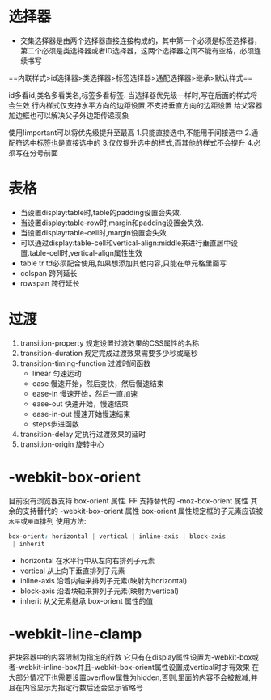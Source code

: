 # 选择器
+ 交集选择器是由两个选择器直接连接构成的，其中第一个必须是标签选择器，第二个必须是类选择器或者ID选择器，这两个选择器之间不能有空格，必须连续书写

==内联样式>id选择器>类选择器>标签选择器>通配选择器>继承>默认样式==

id多看id,类名多看类名,标签多看标签.
当选择器优先级一样时,写在后面的样式将会生效
行内样式仅支持水平方向的边距设置,不支持垂直方向的边距设置
给父容器加边框也可以解决父子外边距传递现象

使用!important可以将优先级提升至最高
    1.只能直接选中,不能用于间接选中
    2.通配符选中标签也是直接选中的
    3.仅仅提升选中的样式,而其他的样式不会提升
    4.必须写在分号前面

# 表格
+ 当设置display:table时,table的padding设置会失效.
+ 当设置display:table-row时,margin和padding设置会失效.
+ 当设置display:table-cell时,margin设置会失效
+ 可以通过display:table-cell和vertical-align:middle来进行垂直居中设置.table-cell时,vertical-align属性生效
+ table   tr td必须配合使用,如果想添加其他内容,只能在单元格里面写
+ colspan   跨列延长
+ rowspan   跨行延长

# 过渡
1. transition-property 规定设置过渡效果的CSS属性的名称
2. transition-duration 规定完成过渡效果需要多少秒或毫秒
3. transition-timing-function  过渡时间函数
    + linear  匀速运动
    + ease    慢速开始，然后变快，然后慢速结束
    + ease-in 慢速开始，然后一直加速
    + ease-out    快速开始，慢速结束
    + ease-in-out 慢速开始慢速结束
    + steps步进函数
4. transition-delay    定执行过渡效果的延时
5. transition-origin 旋转中心

# -webkit-box-orient
目前没有浏览器支持 box-orient 属性.
FF 支持替代的 -moz-box-orient 属性
其余的支持替代的 -webkit-box-orient 属性
box-orient 属性规定框的子元素应该被`水平`或`垂直`排列
使用方法:
``` css
box-orient: horizontal | vertical | inline-axis | block-axis
 | inherit
 ```
 + horizontal 在水平行中从左向右排列子元素
 + vertical 从上向下垂直排列子元素
 + inline-axis 沿着内轴来排列子元素(映射为horizontal)
 + block-axis 沿着块轴来排列子元素(映射为vertical)
 + inherit 从父元素继承 box-orient 属性的值
 # -webkit-line-clamp
 把块容器中的内容限制为指定的行数
 它只有在display属性设置为-webkit-box或者-webkit-inline-box并且-webkit-box-orient属性设置成vertical时才有效果
 在大部分情况下也需要设置overflow属性为hidden,否则,里面的内容不会被裁减,并且在内容显示为指定行数后还会显示省略号